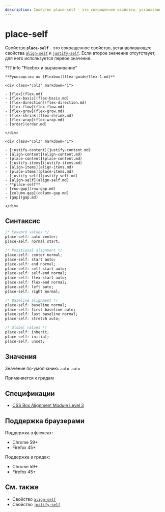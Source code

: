 ```yaml
---
description: Свойство place-self - это сокращенное свойство, устанавливающее свойства align-self и justify-self
---
```


# place-self

Свойство **`place-self`** - это сокращенное свойство, устанавливающее свойства [`align-self`](align-self.md) и [`justify-self`](justify-self.md). Если второе значение отсутствует, для него используется первое значение.

??? info "Flexbox и выравнивание"

    **Руководство по [Flexbox](flex-guide/flex-1.md)**

    <div class="col3" markdown="1">

    - [flex](flex.md)
    - [flex-basis](flex-basis.md)
    - [flex-direction](flex-direction.md)
    - [flex-flow](flex-flow.md)
    - [flex-grow](flex-grow.md)
    - [flex-shrink](flex-shrink.md)
    - [flex-wrap](flex-wrap.md)
    - [order](order.md)

    </div>

    <div class="col3" markdown="1">

    - [justify-content](justify-content.md)
    - [align-content](align-content.md)
    - [place-content](place-content.md)
    - [justify-items](justify-items.md)
    - [align-items](align-items.md)
    - [place-items](place-items.md)
    - [justify-self](justify-self.md)
    - [align-self](align-self.md)
    - **place-self**
    - [row-gap](row-gap.md)
    - [column-gap](column-gap.md)
    - [gap](gap.md)

    </div>

## Синтаксис

```css
/* Keyword values */
place-self: auto center;
place-self: normal start;

/* Positional alignment */
place-self: center normal;
place-self: start auto;
place-self: end normal;
place-self: self-start auto;
place-self: self-end normal;
place-self: flex-start auto;
place-self: flex-end normal;
place-self: left auto;
place-self: right normal;

/* Baseline alignment */
place-self: baseline normal;
place-self: first baseline auto;
place-self: last baseline normal;
place-self: stretch auto;

/* Global values */
place-self: inherit;
place-self: initial;
place-self: unset;
```

## Значения

Значение по-умолчанию: `auto auto`

Применяется к гридам

## Спецификации

- [CSS Box Alignment Module Level 3](https://drafts.csswg.org/css-align-3/#place-self-property)

## Поддержка браузерами

Поддержка в флексах:

- Chrome 59+
- Firefox 45+

Поддержка в гридах:

- Chrome 59+
- Firefox 45+

## См. также

- Свойство [`align-self`](align-self.md)
- Свойство [`justify-self`](justify-self.md)
